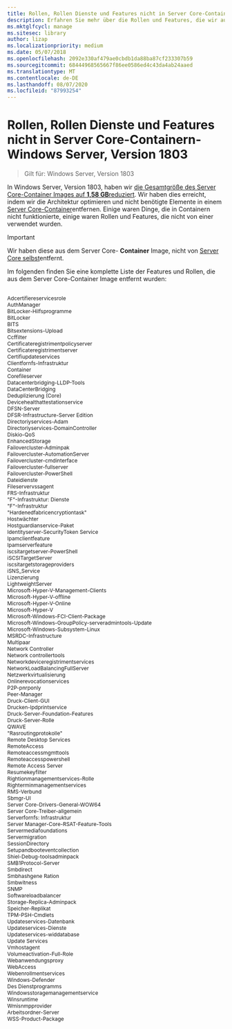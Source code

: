 ```yaml
---
title: Rollen, Rollen Dienste und Features nicht in Server Core-Containern-Windows Server, Version 1803
description: Erfahren Sie mehr über die Rollen und Features, die wir aus dem Server Core-Container Image für Windows Server entfernt haben.
ms.mktglfcycl: manage
ms.sitesec: library
author: lizap
ms.localizationpriority: medium
ms.date: 05/07/2018
ms.openlocfilehash: 2092e330af479ae0cbdb1da88ba87cf233307b59
ms.sourcegitcommit: 68444968565667f86ee0586ed4c43da4ab24aaed
ms.translationtype: MT
ms.contentlocale: de-DE
ms.lasthandoff: 08/07/2020
ms.locfileid: "87993254"
---
```

# <a name="roles-role-services-and-features-not-in-server-core-containers---windows-server-version-1803"></a>Rollen, Rollen Dienste und Features nicht in Server Core-Containern-Windows Server, Version 1803

> Gilt für: Windows Server, Version 1803

In Windows Server, Version 1803, haben wir [die Gesamtgröße des Server Core-Container Images auf **1,58 GB**reduziert](https://blogs.technet.microsoft.com/virtualization/2018/01/22/a-smaller-windows-server-core-container-with-better-application-compatibility/). Wir haben dies erreicht, indem wir die Architektur optimieren und nicht benötigte Elemente in einem [Server Core-Container](/virtualization/windowscontainers/about/)entfernen. Einige waren Dinge, die in Containern nicht funktionierte, einige waren Rollen und Features, die nicht von einer verwendet wurden.

> [!IMPORTANT]
> Wir haben diese aus dem Server Core- **Container** Image, nicht von [Server Core selbst](server-core-roles-and-services.md)entfernt.

Im folgenden finden Sie eine komplette Liste der Features und Rollen, die aus dem Server Core-Container Image entfernt wurden:

<div style='font-size:9.0pt'>

<br>Adcertifiereservicesrole
<br>AuthManager
<br>BitLocker-Hilfsprogramme
<br>BitLocker
<br>BITS
<br>Bitsextensions-Upload
<br>Ccffilter
<br>Certificateregistrimentpolicyserver
<br>Certificateregistrimentserver
<br>Certifiupdateservices
<br>Clientfornfs-Infrastruktur
<br>Container
<br>Corefileserver
<br>Datacenterbridging-LLDP-Tools
<br>DataCenterBridging
<br>Deduplizierung (Core)
<br>Devicehealthattestationservice
<br>DFSN-Server
<br>DFSR-Infrastructure-Server Edition
<br>Directoriyservices-Adam
<br>Directoriyservices-DomainController
<br>Diskio-QoS
<br>EnhancedStorage
<br>Failovercluster-Adminpak
<br>Failovercluster-AutomationServer
<br>Failovercluster-cmdinterface
<br>Failovercluster-fullserver
<br>Failovercluster-PowerShell
<br>Dateidienste
<br>Fileservervssagent
<br>FRS-Infrastruktur
<br>"F"-Infrastruktur: Dienste
<br>"F"-Infrastruktur
<br>"Hardenedfabricencryptiontask"
<br>Hostwächter
<br>Hostguardianservice-Paket
<br>Identityserver-SecurityToken Service
<br>Ipamclientfeature
<br>Ipamserverfeature
<br>iscsitargetserver-PowerShell
<br>iSCSITargetServer
<br>iscsitargetstorageproviders
<br>iSNS_Service
<br>Lizenzierung
<br>LightweightServer
<br>Microsoft-Hyper-V-Management-Clients
<br>Microsoft-Hyper-V-offline
<br>Microsoft-Hyper-V-Online
<br>Microsoft-Hyper-V
<br>Microsoft-Windows-FCI-Client-Package
<br>Microsoft-Windows-GroupPolicy-serveradmintools-Update
<br>Microsoft-Windows-Subsystem-Linux
<br>MSRDC-Infrastructure
<br>Multipaar
<br>Network Controller
<br>Network controllertools
<br>Networkdeviceregistrimentservices
<br>NetworkLoadBalancingFullServer
<br>Netzwerkvirtualisierung
<br>Onlinerevocationservices
<br>P2P-pnrponly
<br>Peer-Manager
<br>Druck-Client-GUI
<br>Drucken-lpdprintservice
<br>Druck-Server-Foundation-Features
<br>Druck-Server-Rolle
<br>QWAVE
<br>"Rasroutingprotokolle"
<br>Remote Desktop Services
<br>RemoteAccess
<br>Remoteaccessmgmttools
<br>Remoteaccesspowershell
<br>Remote Access Server
<br>Resumekeyfilter
<br>Rightionmanagementservices-Rolle
<br>Righterminmanagementservices
<br>RMS-Verbund
<br>Sbmgr-UI
<br>Server Core-Drivers-General-WOW64
<br>Server Core-Treiber-allgemein
<br>Serverfornfs: Infrastruktur
<br>Server Manager-Core-RSAT-Feature-Tools
<br>Servermediafoundations
<br>Servermigration
<br>SessionDirectory
<br>Setupandbooteventcollection
<br>Shiel-Debug-toolsadminpack
<br>SMB1Protocol-Server
<br>Smbdirect
<br>Smbhashgene Ration
<br>Smbwitness
<br>SNMP
<br>Softwareloadbalancer
<br>Storage-Replica-Adminpack
<br>Speicher-Replikat
<br>TPM-PSH-Cmdlets
<br>Updateservices-Datenbank
<br>Updateservices-Dienste
<br>Updateservices-widdatabase
<br>Update Services
<br>Vmhostagent
<br>Volumeactivation-Full-Role
<br>Webanwendungsproxy
<br>WebAccess
<br>Webenrollmentservices
<br>Windows-Defender
<br>Des Dienstprogramms
<br>Windowsstoragemanagementservice
<br>Winsruntime
<br>Wmisnmpprovider
<br>Arbeitsordner-Server
<br>WSS-Product-Package

</div>